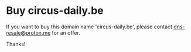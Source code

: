 # Buy circus-daily.be

If you want to buy this domain name 'circus-daily.be', please contact dns-resale@proton.me for an offer.

Thanks!
